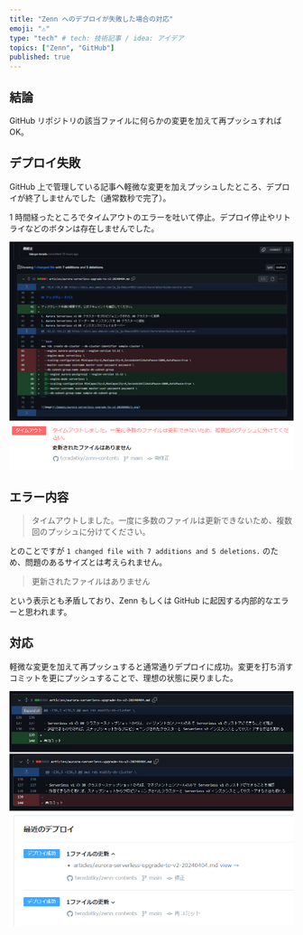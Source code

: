 ```yaml
---
title: "Zenn へのデプロイが失敗した場合の対応"
emoji: "⚠"
type: "tech" # tech: 技術記事 / idea: アイデア
topics: ["Zenn", "GitHub"]
published: true
---
```


## 結論

GitHub リポジトリの該当ファイルに何らかの変更を加えて再プッシュすれば OK。

## デプロイ失敗

GitHub 上で管理している記事へ軽微な変更を加えプッシュしたところ、デプロイが終了しませんでした（通常数秒で完了）。

1 時間経ったところでタイムアウトのエラーを吐いて停止。デプロイ停止やリトライなどのボタンは存在しませんでした。

![image](/images/zenn-deploy-error-20240404/1.png)
![image](/images/zenn-deploy-error-20240404/2.png)

## エラー内容

> タイムアウトしました。一度に多数のファイルは更新できないため、複数回のプッシュに分けてください。

とのことですが `1 changed file with 7 additions and 5 deletions.` のため、問題のあるサイズとは考えられません。

> 更新されたファイルはありません

という表示とも矛盾しており、Zenn もしくは GitHub に起因する内部的なエラーと思われます。

## 対応

軽微な変更を加えて再プッシュすると通常通りデプロイに成功。変更を打ち消すコミットを更にプッシュすることで、理想の状態に戻りました。

![image](/images/zenn-deploy-error-20240404/3.png)
![image](/images/zenn-deploy-error-20240404/4.png)
![image](/images/zenn-deploy-error-20240404/5.png)
